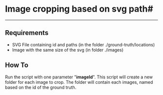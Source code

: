 # Image cropping based on svg path#

----------


## Requirements ##

- SVG File containing id and paths (in the folder ./ground-truth/locations)
- Image with the same size of the svg (in folder ./images)

## How To ##

Run the script with one parameter "**imageId**". This script will create a new folder for each image to crop. The folder will contain each images, named based on the id of the ground truth.